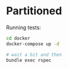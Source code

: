 # Partitioned

Running tests:

```sh
cd docker
docker-compose up -d

# wait a bit and then
bundle exec rspec
```

<!--

Partitioned adds assistance to ActiveRecord for manipulating (reading,
creating, updating) an activerecord model that represents data that
may be in one of many database tables (determined by the Models data).

It also has features that support the creation and deleting of child
tables and partitioning support infrastructure.

It supports Postgres partitioning and has specific features to
overcome basic failings of Postgres's implementation of partitioning.

Basics:
A parent table can be inherited by many child tables that inherit most
of the attributes of the parent table including its columns.  child
tables typically (and for the uses of this plugin must) have a unique
check constraint the defines which data should be located in that
specific child table.

Such a constraint allows for the SQL planner to ignore most child
tables and target the (hopefully) one child table that contains the
records interested.  This splits data, and meta-data (indexes) which
provides streamlined targeted access to the desired data.

Support for bulk inserts and bulk updates is also provided via
Partitioned::Base.create_many and Partitioned::Base.update_many.

## Example


Given the following models:

```ruby
class Company < ActiveRecord::Base
end

class ByCompanyId < Partitioned::ByForeignKey
  self.abstract_class = true

  belongs_to :company

  def self.partition_foreign_key
    return :company_id
  end

  partitioned do |partition|
    partition.index :id, :unique => true
  end
end

class Employee < ByCompanyId
end
```

and the following tables:

```sql
-- this is the referenced table
create table companies
(
    id               serial not null primary key,
    created_at       timestamp not null default now(),
    updated_at       timestamp,
    name             text null
);

-- add some companies
insert into companies (name) values
  ('company 1'),('company 2'),('company 2');

-- this is the parent table
create table employees
(
    id               serial not null primary key,
    created_at       timestamp not null default now(),
    updated_at       timestamp,
    name             text null,
    company_id       integer not null references companies
);
```

We now need to create some infrastructure for partitioned tables,
in particular, we create a schema to hold the child partition
tables of employees.

```ruby
Employee.create_infrastructure
```

Which creates the employees_partitions schema using the following SQL:

```sql
create schema employees_partitions;
```

NOTE: We also install protections on the employees table so it isn't
used as a data table (this SQL is not presented for simplicity but is
apart of the create_infrastructure call).

You can create migration for this Employee in this case:

```ruby
class CreatePartitionEmployee < ActiveRecord::Migration
  def up
    Employee.create_infrastructure
  end

  def down
    Employee.delete_infrastructure
  end
end
```

To add child tables we use the create_new_partitions_tables method:

```ruby
company_ids = Company.all.map(&:id)
Employee.create_new_partition_tables(company_ids)
```

which results in the following SQL:

```sql
create table employees_partitions.p1
  ( CHECK ( company_id = 1 ) ) INHERITS (employees);
create table employees_partitions.p2
  ( CHECK ( company_id = 2 ) ) INHERITS (employees);
create table employees_partitions.p3
  ( CHECK ( company_id = 3 ) ) INHERITS (employees);
```

NOTE: Some other SQL is generated in the above example, specifically
the reference to the companies table needs to be explicitly created
for postgres child tables AND the unique index on 'id' is created.
These are not shown for simplicity.

Now we can do operations involving the child partitions.

Since database records exist in a specific child table dependant on
the field "company_id" we need to have creates that turn into database
inserts of the EMPLOYEES table redirect the record insert into the
specific child table determined by the value of COMPANY_ID

eg:

```ruby
employee = Employee.create(:name => 'Keith', :company_id => 1)
```

this would normally produce the following:

```sql
INSERT INTO employees ('name', company_id) values ('Keith', 1);
```

but with Partitioned we see:

```sql
INSERT INTO employees_partitions.p1 ('name', company_id) values ('Keith', 1);
```

reads of such a table need some assistance to find the specific child
table the record exists in.

Since we are partitioned by company_id the programmer needs to provide
that information when fetching data, or the database will need to
search all child table for the specific record we are looking for.

This is no longer valid (well, doesn't perform well):

```ruby
employee = Employee.find(1)
```

instead, do one of the following:

```ruby
employee = Employee.from_partition(1).find(1)
employee = Employee.find(:first,
                         :conditions => {:name => 'Keith', :company_id => 1})
employee = Employee.find(:first,
                         :conditions => {:id => 1, :company_id => 1})
```

an update (employee.save where the record already exists in the
database) will take advantage of knowing which child table the record
exists in so it can do some optimization.

so, the following works as expected:

```ruby
employee.name = "Not Keith"
employee.save
```

turns into the following SQL:

```sql
update employees_partitions.p1 set name = 'Not Keith' where id = 1;
```

## Contributing

1. Fork it
2. Create your feature branch (`git checkout -b my-new-feature`)
3. Commit your changes (`git commit -am 'Add some feature'`)
4. Push to the branch (`git push origin my-new-feature`)
5. Create new Pull Request

Copyright 2010-2013 fiksu.com, inc, all rights reserved

-->
